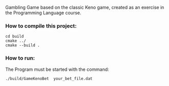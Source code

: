 Gambling Game based on the classic Keno game, created as an exercise in the Programming Language course.
### How to compile this project:

    cd build
    cmake ../
    cmake --build .  

### How to run:
The Program must be started with the command:

    ./build/GameKenoBet  your_bet_file.dat

